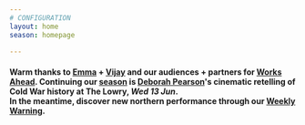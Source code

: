 ```yaml
---
# CONFIGURATION
layout: home
season: homepage

---
```

#### Warm thanks to [Emma](/current/2018-worksahead/geraghty) + [Vijay](/current/2018-worksahead/patel) and our audiences + partners for [Works Ahead](/current/2018-worksahead). Continuing our [season](/current/2018-springsummer) is [Deborah Pearson](/current/2018-springsummer/pearson)'s cinematic retelling of Cold War history at The Lowry, *Wed 13 Jun*.<br>In the meantime, discover new northern performance through our <a href="http://wordofwarning.posthaven.com" target="_blank">Weekly Warning</a>.
